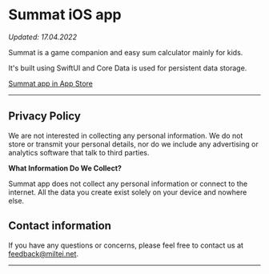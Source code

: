 # Summat iOS app

_Updated: 17.04.2022_

Summat is a game companion and easy sum calculator mainly for kids.

It's built using SwiftUI and Core Data is used for persistent data storage.

[Summat app in App Store](https://apps.apple.com/app/summat/id1618708533)

---

## Privacy Policy

We are not interested in collecting any personal information. We do not store or transmit your personal details, nor do we include any advertising or analytics software that talk to third parties.

**What Information Do We Collect?**

Summat app does not collect any personal information or connect to the internet. All the data you create exist solely on your device and nowhere else.

## Contact information

If you have any questions or concerns, please feel free to contact us at [feedback@miltei.net](mailto:feedback@miltei.net).

---
